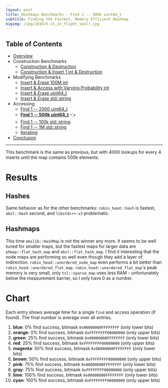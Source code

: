 ```yaml
---
layout: post
title: Hashmaps Benchmarks - Find 1 -- 500k uint64_t
subtitle: Finding the Fastest, Memory Efficient Hashmap
bigimg: /img/2019/X-15_in_flight_small.jpg
---
```


## Table of Contents

* [Overview](/2019/04/01/hashmap-benchmarks-01-overview/)
* Construction Benchmarks
   * [Construction & Destruction](/2019/04/01/hashmap-benchmarks-02-01-result-CtorDtorEmptyMap/)
   * [Construction & Insert 1 int & Destruction](/2019/04/01/hashmap-benchmarks-02-02-result-CtorDtorSingleEntryMap/)
* Modifying Benchmarks
   * [Insert & Erase 100M int](/2019/04/01/hashmap-benchmarks-03-01-result-InsertHugeInt/)
   * [Insert & Access with Varying Probability int](/2019/04/01/hashmap-benchmarks-03-02-result-RandomDistinct2/)
   * [Insert & Erase uint64_t](/2019/04/01/hashmap-benchmarks-03-03-result-RandomInsertErase/)
   * [Insert & Erase std::string](/2019/04/01/hashmap-benchmarks-03-04-result-RandomInsertEraseStrings/)
* Accessing
   * [Find 1 -- 2000 uint64_t](/2019/04/01/hashmap-benchmarks-04-02-result-RandomFind_2000/)
   * **[Find 1 -- 500k uint64_t](/2019/04/01/hashmap-benchmarks-04-03-result-RandomFind_500000/)** 👈
   * [Find 1 -- 100k std::string](/2019/04/01/hashmap-benchmarks-04-04-result-RandomFindString/)
   * [Find 1 -- 1M std::string](/2019/04/01/hashmap-benchmarks-04-05-result-RandomFindString_1000000/)
   * [Iterating](/2019/04/01/hashmap-benchmarks-04-06-result-IterateIntegers/)
* [Conclusion](/2019/04/01/hashmap-benchmarks-05-conclusion/)

----

This benchmark is the same as previous, but with 4000 lookups for every 4 inserts until the map contains 500k elements.

# Results

## Hashes

Same behavior as for the other benchmarks: `robin_hood::hash` is fastest, `absl::Hash` second, and `libstdc++-v3` problematic.

## Hashmaps

This time `emilib::HashMap` is not the winner any more. It seems to be well tuned for smaller maps, but the fastest maps for larger data are `phmap::flat_hash_map` and `absl::flat_hash_map`. I find it interesting that the node maps are performing so well even though they add a layer of indirection. `robin_hood::unordered_node_map` even performs a bit better than `robin_hood::unordered_flat_map`. `robin_hood::unordered_flat_map`'s peak memory is very small, only `tsl::sparse_map` uses less RAM - unfortunately below the measurement barrier, so I only have 0 as a number.

# Chart
Each entry shows average time for a single `find` and access operation (if found). The final number is average over all entries.

1. **blue**: 0% find success, bitmask `0x00000000FFFFFFFF` (only lower bits)
1. **orange**: 0% find success, bitmask `0xFFFFFFFF00000000` (only upper bits)
1. **green**: 25% find success, bitmask `0x00000000FFFFFFFF` (only lower bits)
1. **red**: 25% find success, bitmask `0xFFFFFFFF00000000` (only upper bits)
1. **magenta**: 50% find success, bitmask `0x00000000FFFFFFFF` (only lower bits)
1. **brown**: 50% find success, bitmask `0xFFFFFFFF00000000` (only upper bits)
1. **pink**: 75% find success, bitmask `0x00000000FFFFFFFF` (only lower bits)
1. **gray**: 75% find success, bitmask `0xFFFFFFFF00000000` (only upper bits)
1. **lime**: 100% find success, bitmask `0x00000000FFFFFFFF` (only lower bits)
1. **cyan**: 100% find success, bitmask `0xFFFFFFFF00000000` (only upper bits)


<script src="https://cdn.plot.ly/plotly-latest.min.js"></script>
<div id="id_b519ead6" style="height:250em"></div>
<script>
    var colors = Plotly.d3.scale.category10().range();
    var m0y = [ "std::unordered_map", "boost::unordered_map", "eastl::hash_map", "phmap::<br>parallel_node_hash_map", "boost::multi_index::<br>hashed_unique", "phmap::<br>parallel_flat_hash_map", "spp::sparse_hash_map", "folly::F14ValueMap", "tsl::hopscotch_map", "folly::F14NodeMap", "tsl::robin_map", "<b>tsl::sparse_map</b>", "ska::bytell_hash_map", "emilib1::HashMap", "robin_hood::<br>unordered_flat_map", "<b>robin_hood::<br>unordered_node_map</b>", "<b>absl::node_hash_map</b>", "<b>phmap::node_hash_map</b>", "<b>absl::flat_hash_map</b>", "<b>phmap::flat_hash_map</b>"];
    var m1y = [ "std::unordered_map", "boost::unordered_map", "eastl::hash_map", "phmap::<br>parallel_node_hash_map", "boost::multi_index::<br>hashed_unique", "phmap::<br>parallel_flat_hash_map", "spp::sparse_hash_map", "folly::F14ValueMap", "tsl::hopscotch_map", "folly::F14NodeMap", "tsl::robin_map", "<b>tsl::sparse_map</b>", "ska::bytell_hash_map", "emilib1::HashMap", "robin_hood::<br>unordered_flat_map", "<b>robin_hood::<br>unordered_node_map</b>", "<b>absl::node_hash_map</b>", "<b>phmap::node_hash_map</b>", "<b>absl::flat_hash_map</b>", "<b>phmap::flat_hash_map</b>"];
    var m2y = [ "std::unordered_map", "boost::unordered_map", "eastl::hash_map", "phmap::<br>parallel_node_hash_map", "boost::multi_index::<br>hashed_unique", "phmap::<br>parallel_flat_hash_map", "spp::sparse_hash_map", "tsl::hopscotch_map", "folly::F14ValueMap", "tsl::robin_map", "folly::F14NodeMap", "<b>tsl::sparse_map</b>", "ska::bytell_hash_map", "emilib1::HashMap", "robin_hood::<br>unordered_flat_map", "<b>robin_hood::<br>unordered_node_map</b>", "<b>absl::node_hash_map</b>", "<b>phmap::node_hash_map</b>", "<b>absl::flat_hash_map</b>", "<b>phmap::flat_hash_map</b>"];
    var m3y = [ "std::unordered_map", "boost::unordered_map", "eastl::hash_map", "phmap::<br>parallel_node_hash_map", "boost::multi_index::<br>hashed_unique", "phmap::<br>parallel_flat_hash_map", "spp::sparse_hash_map", "tsl::hopscotch_map", "folly::F14ValueMap", "tsl::robin_map", "folly::F14NodeMap", "emilib1::HashMap", "<b>tsl::sparse_map</b>", "ska::bytell_hash_map", "absl::node_hash_map", "phmap::node_hash_map", "<b>robin_hood::<br>unordered_node_map</b>", "<b>robin_hood::<br>unordered_flat_map</b>", "<b>absl::flat_hash_map</b>", "<b>phmap::flat_hash_map</b>"];
    var m4y = [ "tsl::sparse_map", "tsl::robin_map", "tsl::hopscotch_map", "spp::sparse_hash_map", "robin_hood::<br>unordered_node_map", "robin_hood::<br>unordered_flat_map", "phmap::<br>parallel_node_hash_map", "phmap::<br>parallel_flat_hash_map", "phmap::node_hash_map", "phmap::flat_hash_map", "emilib1::HashMap", "absl::node_hash_map", "absl::flat_hash_map", "std::unordered_map", "boost::unordered_map", "<b>eastl::hash_map</b>", "boost::multi_index::<br>hashed_unique", "folly::F14ValueMap", "<b>folly::F14NodeMap</b>", "<b>ska::bytell_hash_map</b>"];
    var measurement_names = [ "0% success, 0x00000000ffffffff", "0% success, 0xffffffff00000000", "25% success, 0x00000000ffffffff", "25% success, 0xffffffff00000000", "50% success, 0x00000000ffffffff", "50% success, 0xffffffff00000000", "75% success, 0x00000000ffffffff", "75% success, 0xffffffff00000000", "100% success, 0x00000000ffffffff", "100% success, 0xffffffff00000000" ];

    var data = [
        { x: [ 5.56816e-08, 4.9191700000000005e-08, 3.2362900000000005e-08, 2.6147500000000003e-08, 2.5136e-08, 2.09126e-08, 2.0654200000000002e-08, 1.3406470000000002e-08, 1.7136000000000002e-08, 1.1782319999999999e-08, 1.6390060000000002e-08, 1.3710700000000001e-08, 1.454759e-08, 1.4131950000000001e-08, 7.76349e-09, 7.857080000000001e-09, 9.40206e-09, 9.28867e-09, 8.281190000000001e-09, 8.25288e-09 ],
          y: m0y, name: measurement_names[0] + ' (robin_hood::hash)', type: 'bar', orientation: 'h', yaxis: 'y', marker: { color: colors[0], },
        },
        { x: [ 5.5817500000000003e-08, 4.922480000000001e-08, 3.2394000000000005e-08, 2.62156e-08, 2.51767e-08, 2.0889600000000002e-08, 2.0711800000000003e-08, 1.3362160000000002e-08, 1.725798e-08, 1.198599e-08, 1.6411420000000002e-08, 1.3751160000000002e-08, 1.4544950000000001e-08, 1.416715e-08, 7.84265e-09, 7.93915e-09, 9.555229999999999e-09, 9.43296e-09, 8.32616e-09, 8.300030000000001e-09 ],
          y: m0y, name: measurement_names[1] + ' (robin_hood::hash)', type: 'bar', orientation: 'h', yaxis: 'y', marker: { color: colors[1], },
        },
        { x: [ 6.18015e-08, 5.31378e-08, 3.8061100000000005e-08, 3.2962e-08, 2.9475900000000003e-08, 2.69051e-08, 2.6798300000000002e-08, 1.9526390000000004e-08, 2.08971e-08, 1.9741750000000002e-08, 2.10681e-08, 1.9626429999999998e-08, 1.826571e-08, 1.662313e-08, 1.3214850000000001e-08, 1.3265450000000001e-08, 1.5475490000000002e-08, 1.536716e-08, 1.294014e-08, 1.2894790000000002e-08 ],
          y: m0y, name: measurement_names[2] + ' (robin_hood::hash)', type: 'bar', orientation: 'h', yaxis: 'y', marker: { color: colors[2], },
        },
        { x: [ 6.19378e-08, 5.300850000000001e-08, 3.8062899999999996e-08, 3.2930000000000004e-08, 2.9435800000000002e-08, 2.6909700000000004e-08, 2.68177e-08, 1.948048e-08, 2.12752e-08, 1.9824550000000003e-08, 2.10789e-08, 1.9690240000000003e-08, 1.825968e-08, 1.6635640000000002e-08, 1.324857e-08, 1.3324360000000001e-08, 1.54518e-08, 1.535002e-08, 1.294436e-08, 1.2874860000000001e-08 ],
          y: m0y, name: measurement_names[3] + ' (robin_hood::hash)', type: 'bar', orientation: 'h', yaxis: 'y', marker: { color: colors[3], },
        },
        { x: [ 5.891400000000001e-08, 5.2507900000000004e-08, 3.76295e-08, 3.44861e-08, 2.9050700000000004e-08, 2.7739500000000002e-08, 2.62059e-08, 2.3599000000000002e-08, 2.35213e-08, 2.3291100000000002e-08, 2.15388e-08, 2.0024300000000004e-08, 1.876206e-08, 1.812942e-08, 1.677011e-08, 1.575506e-08, 1.607125e-08, 1.596962e-08, 1.4388950000000001e-08, 1.4204680000000001e-08 ],
          y: m0y, name: measurement_names[4] + ' (robin_hood::hash)', type: 'bar', orientation: 'h', yaxis: 'y', marker: { color: colors[4], },
        },
        { x: [ 5.8862e-08, 5.245900000000001e-08, 3.76931e-08, 3.45208e-08, 2.8994500000000002e-08, 2.7729400000000005e-08, 2.62568e-08, 2.3593200000000002e-08, 2.3507900000000002e-08, 2.32712e-08, 2.15732e-08, 2.0054000000000002e-08, 1.879003e-08, 1.815322e-08, 1.678923e-08, 1.576371e-08, 1.609576e-08, 1.5992000000000002e-08, 1.4420680000000001e-08, 1.423456e-08 ],
          y: m0y, name: measurement_names[5] + ' (robin_hood::hash)', type: 'bar', orientation: 'h', yaxis: 'y', marker: { color: colors[5], },
        },
        { x: [ 5.0249900000000004e-08, 4.73851e-08, 3.3251400000000006e-08, 3.09031e-08, 2.50818e-08, 2.4757900000000004e-08, 2.24773e-08, 2.4559000000000002e-08, 2.2219400000000004e-08, 2.3360300000000002e-08, 1.8793760000000002e-08, 1.6800790000000002e-08, 1.7109180000000002e-08, 1.588706e-08, 1.8036350000000003e-08, 1.670982e-08, 1.4281220000000001e-08, 1.4055550000000002e-08, 1.3053820000000001e-08, 1.303569e-08 ],
          y: m0y, name: measurement_names[6] + ' (robin_hood::hash)', type: 'bar', orientation: 'h', yaxis: 'y', marker: { color: colors[6], },
        },
        { x: [ 5.019260000000001e-08, 4.7335200000000004e-08, 3.3166200000000005e-08, 3.0934500000000005e-08, 2.5043700000000003e-08, 2.47354e-08, 2.2513500000000002e-08, 2.45506e-08, 2.21087e-08, 2.3273600000000002e-08, 1.881302e-08, 1.683293e-08, 1.706991e-08, 1.589391e-08, 1.806269e-08, 1.675333e-08, 1.427127e-08, 1.403086e-08, 1.3061890000000001e-08, 1.3006390000000001e-08 ],
          y: m0y, name: measurement_names[7] + ' (robin_hood::hash)', type: 'bar', orientation: 'h', yaxis: 'y', marker: { color: colors[7], },
        },
        { x: [ 3.92513e-08, 3.8863900000000004e-08, 2.5568900000000003e-08, 2.5396500000000002e-08, 1.801012e-08, 2.02803e-08, 1.8180240000000002e-08, 2.26752e-08, 1.758992e-08, 2.0438900000000003e-08, 1.4389520000000001e-08, 1.3175450000000002e-08, 1.312473e-08, 1.219928e-08, 1.616787e-08, 1.4696570000000001e-08, 1.173082e-08, 1.1694620000000001e-08, 1.143192e-08, 1.1366660000000003e-08 ],
          y: m0y, name: measurement_names[8] + ' (robin_hood::hash)', type: 'bar', orientation: 'h', yaxis: 'y', marker: { color: colors[8], },
        },
        { x: [ 3.92416e-08, 3.88433e-08, 2.55193e-08, 2.54015e-08, 1.7964480000000002e-08, 2.02713e-08, 1.8177639999999997e-08, 2.2617400000000002e-08, 1.7403600000000003e-08, 2.0559e-08, 1.4371430000000002e-08, 1.314997e-08, 1.3021770000000002e-08, 1.2204960000000001e-08, 1.618193e-08, 1.469964e-08, 1.174861e-08, 1.168556e-08, 1.13947e-08, 1.133914e-08 ],
          y: m0y, name: measurement_names[9] + ' (robin_hood::hash)', type: 'bar', orientation: 'h', yaxis: 'y', marker: { color: colors[9], },
            textposition: 'outside',
            text: [ "53.2ns avg<br>19.9MB", "48.2ns avg<br>22.6MB", "33.4ns avg<br>11.3MB", "30.0ns avg<br>16.3MB", "25.3ns avg<br>27.3MB", "24.1ns avg<br>11.4MB", "22.9ns avg<br>0MB", "20.7ns avg<br>22.0MB", "20.3ns avg<br>37.2MB", "19.8ns avg<br>19.8MB", "18.4ns avg<br>37.2MB", "<b>16.7ns avg<br>0MB</b>", "16.3ns avg<br>23.3MB", "15.4ns avg<br>37.2MB", "14.4ns avg<br>23.4MB", "<b>13.7ns avg<br>9.46MB</b>", "<b>13.4ns avg<br>21.5MB</b>", "<b>13.3ns avg<br>22.1MB</b>", "<b>12.0ns avg<br>23.9MB</b>", "<b>12.0ns avg<br>24.6MB</b>" ],
        },
        { x: [ 5.670530000000001e-08, 5.0144200000000006e-08, 3.25034e-08, 2.64198e-08, 2.6154700000000002e-08, 2.12288e-08, 2.05207e-08, 1.366231e-08, 1.695892e-08, 1.1942340000000001e-08, 1.517302e-08, 1.410984e-08, 1.5164500000000003e-08, 1.479915e-08, 8.63383e-09, 8.695830000000001e-09, 9.948439999999999e-09, 9.896459999999999e-09, 9.02647e-09, 8.73482e-09 ],
          y: m1y, name: measurement_names[0] + ' (absl::Hash)', type: 'bar', orientation: 'h', yaxis: 'y2', marker: { color: colors[0], },
        },
        { x: [ 5.6743700000000005e-08, 5.02113e-08, 3.26325e-08, 2.6551900000000003e-08, 2.6256900000000003e-08, 2.1217700000000002e-08, 2.05121e-08, 1.3584580000000002e-08, 1.691823e-08, 1.213221e-08, 1.518473e-08, 1.4125640000000001e-08, 1.520076e-08, 1.4801570000000001e-08, 8.63763e-09, 8.681400000000002e-09, 1.0031539999999999e-08, 9.98479e-09, 9.03485e-09, 8.7428e-09 ],
          y: m1y, name: measurement_names[1] + ' (absl::Hash)', type: 'bar', orientation: 'h', yaxis: 'y2', marker: { color: colors[1], },
        },
        { x: [ 6.17371e-08, 5.39661e-08, 3.78904e-08, 3.3131e-08, 3.0034500000000003e-08, 2.72333e-08, 2.70485e-08, 1.9804500000000004e-08, 2.13922e-08, 1.985769e-08, 1.9546230000000002e-08, 1.9971320000000003e-08, 1.905747e-08, 1.789532e-08, 1.424819e-08, 1.4304659999999999e-08, 1.643527e-08, 1.633216e-08, 1.382252e-08, 1.358555e-08 ],
          y: m1y, name: measurement_names[2] + ' (absl::Hash)', type: 'bar', orientation: 'h', yaxis: 'y2', marker: { color: colors[2], },
        },
        { x: [ 6.18046e-08, 5.4064e-08, 3.79325e-08, 3.31741e-08, 3.00041e-08, 2.72229e-08, 2.70314e-08, 1.980478e-08, 2.12441e-08, 1.985877e-08, 1.9544860000000002e-08, 1.996556e-08, 1.903787e-08, 1.7913070000000002e-08, 1.426541e-08, 1.4260880000000001e-08, 1.641691e-08, 1.6316160000000003e-08, 1.379487e-08, 1.359233e-08 ],
          y: m1y, name: measurement_names[3] + ' (absl::Hash)', type: 'bar', orientation: 'h', yaxis: 'y2', marker: { color: colors[3], },
        },
        { x: [ 5.92919e-08, 5.28767e-08, 3.80641e-08, 3.4701100000000006e-08, 2.9542e-08, 2.82574e-08, 2.65244e-08, 2.40381e-08, 2.2152800000000002e-08, 2.35415e-08, 2.0155200000000002e-08, 2.0506500000000002e-08, 1.975288e-08, 1.8289180000000004e-08, 1.790753e-08, 1.6887660000000003e-08, 1.700214e-08, 1.6924820000000003e-08, 1.491293e-08, 1.496578e-08 ],
          y: m1y, name: measurement_names[4] + ' (absl::Hash)', type: 'bar', orientation: 'h', yaxis: 'y2', marker: { color: colors[4], },
        },
        { x: [ 5.93035e-08, 5.28679e-08, 3.8032700000000004e-08, 3.4739500000000005e-08, 2.95229e-08, 2.8303500000000003e-08, 2.65262e-08, 2.40044e-08, 2.2180600000000003e-08, 2.3528400000000002e-08, 2.01946e-08, 2.05061e-08, 1.9726190000000002e-08, 1.832631e-08, 1.7884630000000002e-08, 1.698647e-08, 1.699265e-08, 1.692251e-08, 1.491535e-08, 1.495664e-08 ],
          y: m1y, name: measurement_names[5] + ' (absl::Hash)', type: 'bar', orientation: 'h', yaxis: 'y2', marker: { color: colors[5], },
        },
        { x: [ 5.14413e-08, 4.808840000000001e-08, 3.33467e-08, 3.1449e-08, 2.55647e-08, 2.54352e-08, 2.28712e-08, 2.47275e-08, 2.15771e-08, 2.34219e-08, 1.760106e-08, 1.726026e-08, 1.743e-08, 1.6712870000000004e-08, 1.946428e-08, 1.800535e-08, 1.4794900000000002e-08, 1.468883e-08, 1.3609960000000001e-08, 1.351641e-08 ],
          y: m1y, name: measurement_names[6] + ' (absl::Hash)', type: 'bar', orientation: 'h', yaxis: 'y2', marker: { color: colors[6], },
        },
        { x: [ 5.1455700000000005e-08, 4.80286e-08, 3.3384500000000004e-08, 3.1520800000000004e-08, 2.5576400000000002e-08, 2.5427900000000002e-08, 2.28847e-08, 2.4773900000000002e-08, 2.1334700000000002e-08, 2.33007e-08, 1.757557e-08, 1.7272950000000002e-08, 1.740198e-08, 1.672872e-08, 1.948639e-08, 1.8011500000000002e-08, 1.4770960000000001e-08, 1.4679720000000001e-08, 1.362373e-08, 1.3494180000000001e-08 ],
          y: m1y, name: measurement_names[7] + ' (absl::Hash)', type: 'bar', orientation: 'h', yaxis: 'y2', marker: { color: colors[7], },
        },
        { x: [ 4.0886600000000006e-08, 3.92395e-08, 2.60126e-08, 2.63451e-08, 1.8359320000000002e-08, 2.11639e-08, 1.8526870000000003e-08, 2.2867900000000005e-08, 1.754729e-08, 2.0414100000000002e-08, 1.405655e-08, 1.3647950000000001e-08, 1.379911e-08, 1.2947700000000002e-08, 1.7307229999999998e-08, 1.595712e-08, 1.2144410000000001e-08, 1.208759e-08, 1.189442e-08, 1.1781030000000001e-08 ],
          y: m1y, name: measurement_names[8] + ' (absl::Hash)', type: 'bar', orientation: 'h', yaxis: 'y2', marker: { color: colors[8], },
        },
        { x: [ 4.07945e-08, 3.9286600000000005e-08, 2.5979500000000004e-08, 2.6338400000000002e-08, 1.8347280000000002e-08, 2.1171100000000004e-08, 1.851455e-08, 2.2897100000000002e-08, 1.752276e-08, 2.07253e-08, 1.407182e-08, 1.364076e-08, 1.375164e-08, 1.2951730000000002e-08, 1.732268e-08, 1.5948240000000002e-08, 1.214129e-08, 1.212054e-08, 1.1850940000000002e-08, 1.1766270000000001e-08 ],
          y: m1y, name: measurement_names[9] + ' (absl::Hash)', type: 'bar', orientation: 'h', yaxis: 'y2', marker: { color: colors[9], },
            textposition: 'outside',
            text: [ "54.0ns avg<br>22.3MB", "48.9ns avg<br>22.5MB", "33.6ns avg<br>11.2MB", "30.4ns avg<br>16.3MB", "25.9ns avg<br>27.2MB", "24.7ns avg<br>11.2MB", "23.1ns avg<br>0MB", "21.0ns avg<br>22.0MB", "19.9ns avg<br>37.2MB", "19.9ns avg<br>20.1MB", "17.3ns avg<br>37.2MB", "<b>17.1ns avg<br>0MB</b>", "17.0ns avg<br>23.3MB", "16.1ns avg<br>37.2MB", "15.5ns avg<br>23.3MB", "<b>14.8ns avg<br>9.51MB</b>", "<b>14.1ns avg<br>21.8MB</b>", "<b>14.0ns avg<br>22.0MB</b>", "<b>12.6ns avg<br>23.8MB</b>", "<b>12.5ns avg<br>24.5MB</b>" ],
        },
        { x: [ 6.27187e-08, 5.23211e-08, 3.51346e-08, 3.01013e-08, 3.10101e-08, 2.5043500000000002e-08, 2.25893e-08, 2.11475e-08, 1.454922e-08, 1.9029600000000004e-08, 1.297702e-08, 1.6913880000000003e-08, 1.805393e-08, 1.8041150000000004e-08, 9.78478e-09, 1.015228e-08, 1.2102810000000002e-08, 1.201511e-08, 1.096249e-08, 1.092309e-08 ],
          y: m2y, name: measurement_names[0] + ' (folly::hasher)', type: 'bar', orientation: 'h', yaxis: 'y3', marker: { color: colors[0], },
        },
        { x: [ 6.28498e-08, 5.23409e-08, 3.5225e-08, 3.03486e-08, 3.10544e-08, 2.50591e-08, 2.25447e-08, 2.1138700000000002e-08, 1.445252e-08, 1.899752e-08, 1.309245e-08, 1.688692e-08, 1.805959e-08, 1.8044350000000005e-08, 9.697220000000001e-09, 1.0049280000000001e-08, 1.222926e-08, 1.2124040000000001e-08, 1.1017500000000001e-08, 1.095137e-08 ],
          y: m2y, name: measurement_names[1] + ' (folly::hasher)', type: 'bar', orientation: 'h', yaxis: 'y3', marker: { color: colors[1], },
        },
        { x: [ 6.78287e-08, 5.62233e-08, 4.0268100000000006e-08, 3.77499e-08, 3.5305900000000006e-08, 3.14187e-08, 2.98257e-08, 2.51754e-08, 2.0961200000000002e-08, 2.412e-08, 2.1214e-08, 2.3302200000000003e-08, 2.21634e-08, 2.09088e-08, 1.5655150000000002e-08, 1.621053e-08, 1.9062319999999998e-08, 1.9146040000000004e-08, 1.632625e-08, 1.635577e-08 ],
          y: m2y, name: measurement_names[2] + ' (folly::hasher)', type: 'bar', orientation: 'h', yaxis: 'y3', marker: { color: colors[2], },
        },
        { x: [ 6.78784e-08, 5.6167e-08, 4.0316800000000005e-08, 3.7720300000000006e-08, 3.5252099999999996e-08, 3.13906e-08, 2.98273e-08, 2.52486e-08, 2.08984e-08, 2.41383e-08, 2.10966e-08, 2.3342200000000002e-08, 2.22554e-08, 2.09137e-08, 1.582941e-08, 1.644075e-08, 1.910127e-08, 1.915813e-08, 1.633151e-08, 1.634544e-08 ],
          y: m2y, name: measurement_names[3] + ' (folly::hasher)', type: 'bar', orientation: 'h', yaxis: 'y3', marker: { color: colors[3], },
        },
        { x: [ 6.316790000000001e-08, 5.51666e-08, 3.9962e-08, 3.94579e-08, 3.46589e-08, 3.2310400000000005e-08, 3.0171100000000005e-08, 2.66705e-08, 2.4961400000000003e-08, 2.50311e-08, 2.45969e-08, 2.3644500000000004e-08, 2.3331300000000002e-08, 2.23424e-08, 1.9576580000000002e-08, 1.9363679999999998e-08, 1.9943110000000004e-08, 1.9959390000000002e-08, 1.7861950000000002e-08, 1.782495e-08 ],
          y: m2y, name: measurement_names[4] + ' (folly::hasher)', type: 'bar', orientation: 'h', yaxis: 'y3', marker: { color: colors[4], },
        },
        { x: [ 6.314650000000002e-08, 5.52395e-08, 3.99003e-08, 3.9413500000000004e-08, 3.46634e-08, 3.22074e-08, 3.01781e-08, 2.6690600000000002e-08, 2.49306e-08, 2.50015e-08, 2.45586e-08, 2.36579e-08, 2.33764e-08, 2.23837e-08, 1.96101e-08, 1.942219e-08, 1.998702e-08, 2.000597e-08, 1.7874040000000005e-08, 1.785218e-08 ],
          y: m2y, name: measurement_names[5] + ' (folly::hasher)', type: 'bar', orientation: 'h', yaxis: 'y3', marker: { color: colors[5], },
        },
        { x: [ 5.2925700000000004e-08, 5.0219e-08, 3.4921700000000004e-08, 3.6224e-08, 2.91742e-08, 2.91526e-08, 2.59442e-08, 2.46075e-08, 2.5523000000000003e-08, 2.1719400000000003e-08, 2.42621e-08, 2.01164e-08, 2.05867e-08, 2.0064e-08, 2.1311200000000002e-08, 2.1016100000000003e-08, 1.752581e-08, 1.7438900000000003e-08, 1.6455390000000003e-08, 1.6388550000000004e-08 ],
          y: m2y, name: measurement_names[6] + ' (folly::hasher)', type: 'bar', orientation: 'h', yaxis: 'y3', marker: { color: colors[6], },
        },
        { x: [ 5.288910000000001e-08, 5.011550000000001e-08, 3.4918e-08, 3.62829e-08, 2.91847e-08, 2.92182e-08, 2.5962200000000002e-08, 2.4736100000000003e-08, 2.5490800000000002e-08, 2.17061e-08, 2.41602e-08, 2.01038e-08, 2.0601400000000002e-08, 2.0091e-08, 2.1302500000000002e-08, 2.0977000000000003e-08, 1.7510730000000004e-08, 1.7440770000000003e-08, 1.6455430000000002e-08, 1.6398450000000003e-08 ],
          y: m2y, name: measurement_names[7] + ' (folly::hasher)', type: 'bar', orientation: 'h', yaxis: 'y3', marker: { color: colors[7], },
        },
        { x: [ 4.16203e-08, 4.1401800000000005e-08, 2.75503e-08, 2.99684e-08, 2.1529e-08, 2.41578e-08, 2.1050600000000003e-08, 2.13015e-08, 2.33832e-08, 1.703329e-08, 2.1272e-08, 1.632057e-08, 1.602022e-08, 1.5694790000000002e-08, 1.91039e-08, 1.831869e-08, 1.434743e-08, 1.4301570000000002e-08, 1.416544e-08, 1.412875e-08 ],
          y: m2y, name: measurement_names[8] + ' (folly::hasher)', type: 'bar', orientation: 'h', yaxis: 'y3', marker: { color: colors[8], },
        },
        { x: [ 4.17372e-08, 4.13522e-08, 2.7519600000000002e-08, 3.00406e-08, 2.14919e-08, 2.4147200000000002e-08, 2.1084800000000002e-08, 2.13266e-08, 2.3355800000000003e-08, 1.703167e-08, 2.12667e-08, 1.635358e-08, 1.608267e-08, 1.5696350000000003e-08, 1.9120990000000003e-08, 1.83043e-08, 1.4319490000000001e-08, 1.4296990000000002e-08, 1.4199400000000002e-08, 1.4127840000000001e-08 ],
          y: m2y, name: measurement_names[9] + ' (folly::hasher)', type: 'bar', orientation: 'h', yaxis: 'y3', marker: { color: colors[9], },
            textposition: 'outside',
            text: [ "57.7ns avg<br>14.7MB", "51.1ns avg<br>22.6MB", "35.6ns avg<br>11.3MB", "34.7ns avg<br>16.4MB", "30.3ns avg<br>27.2MB", "28.4ns avg<br>11.6MB", "25.9ns avg<br>0MB", "23.8ns avg<br>37.2MB", "21.9ns avg<br>21.9MB", "21.4ns avg<br>37.2MB", "20.8ns avg<br>20.4MB", "<b>20.1ns avg<br>0MB</b>", "20.1ns avg<br>23.3MB", "19.4ns avg<br>37.2MB", "17.1ns avg<br>23.4MB", "<b>17.0ns avg<br>9.46MB</b>", "<b>16.6ns avg<br>21.4MB</b>", "<b>16.6ns avg<br>22.2MB</b>", "<b>15.2ns avg<br>23.9MB</b>", "<b>15.1ns avg<br>24.5MB</b>" ],
        },
        { x: [ 7.001010000000001e-08, 6.207290000000001e-08, 3.95854e-08, 3.5159099999999996e-08, 3.84654e-08, 2.86266e-08, 2.65644e-08, 2.5018300000000002e-08, 1.918848e-08, 2.35023e-08, 1.7087659999999998e-08, 2.2610299999999998e-08, 2.07522e-08, 2.2293200000000004e-08, 1.509993e-08, 1.501322e-08, 1.2949350000000001e-08, 1.238423e-08, 1.367349e-08, 1.3675520000000002e-08 ],
          y: m3y, name: measurement_names[0] + ' (FNV1a)', type: 'bar', orientation: 'h', yaxis: 'y4', marker: { color: colors[0], },
        },
        { x: [ 7.00754e-08, 6.21989e-08, 3.962420000000001e-08, 3.54064e-08, 3.85253e-08, 2.87262e-08, 2.6572200000000002e-08, 2.5190899999999998e-08, 1.913412e-08, 2.3517100000000004e-08, 1.719346e-08, 2.2579300000000003e-08, 2.0835e-08, 2.2268200000000002e-08, 1.5201250000000002e-08, 1.514157e-08, 1.289648e-08, 1.232224e-08, 1.373292e-08, 1.3755860000000001e-08 ],
          y: m3y, name: measurement_names[1] + ' (FNV1a)', type: 'bar', orientation: 'h', yaxis: 'y4', marker: { color: colors[1], },
        },
        { x: [ 7.492910000000001e-08, 6.699810000000001e-08, 4.55254e-08, 4.33408e-08, 4.25914e-08, 3.5643500000000004e-08, 3.4236300000000006e-08, 3.0738e-08, 2.6385900000000003e-08, 2.95849e-08, 2.61523e-08, 2.70102e-08, 2.77229e-08, 2.66849e-08, 2.4254800000000004e-08, 2.3902700000000003e-08, 1.974821e-08, 1.862175e-08, 2.03242e-08, 2.02668e-08 ],
          y: m3y, name: measurement_names[2] + ' (FNV1a)', type: 'bar', orientation: 'h', yaxis: 'y4', marker: { color: colors[2], },
        },
        { x: [ 7.501189999999999e-08, 6.710370000000001e-08, 4.5528e-08, 4.3328e-08, 4.25489e-08, 3.5702000000000004e-08, 3.42401e-08, 3.0787e-08, 2.64369e-08, 2.9595700000000003e-08, 2.6238300000000003e-08, 2.70141e-08, 2.7769500000000003e-08, 2.6704600000000005e-08, 2.42874e-08, 2.3944800000000003e-08, 1.9524500000000004e-08, 1.8437900000000004e-08, 2.0353900000000003e-08, 2.03353e-08 ],
          y: m3y, name: measurement_names[3] + ' (FNV1a)', type: 'bar', orientation: 'h', yaxis: 'y4', marker: { color: colors[3], },
        },
        { x: [ 7.152990000000001e-08, 6.499690000000002e-08, 4.55034e-08, 4.46188e-08, 4.13824e-08, 3.7452900000000006e-08, 3.44719e-08, 3.245750000000001e-08, 3.11476e-08, 3.0226900000000004e-08, 3.0175000000000004e-08, 2.7658000000000002e-08, 2.84162e-08, 2.78611e-08, 2.4778100000000004e-08, 2.47205e-08, 2.372e-08, 2.31745e-08, 2.2474e-08, 2.23936e-08 ],
          y: m3y, name: measurement_names[4] + ' (FNV1a)', type: 'bar', orientation: 'h', yaxis: 'y4', marker: { color: colors[4], },
        },
        { x: [ 7.163380000000001e-08, 6.49778e-08, 4.5577e-08, 4.4694e-08, 4.13502e-08, 3.750530000000001e-08, 3.44846e-08, 3.2413800000000004e-08, 3.11779e-08, 3.01793e-08, 3.0123600000000004e-08, 2.7662500000000004e-08, 2.8381e-08, 2.79569e-08, 2.4793000000000002e-08, 2.47395e-08, 2.37985e-08, 2.3166e-08, 2.2455100000000004e-08, 2.23932e-08 ],
          y: m3y, name: measurement_names[5] + ' (FNV1a)', type: 'bar', orientation: 'h', yaxis: 'y4', marker: { color: colors[5], },
        },
        { x: [ 6.24654e-08, 5.9524500000000005e-08, 3.9897099999999995e-08, 4.1159000000000005e-08, 3.55093e-08, 3.39467e-08, 3.026660000000001e-08, 2.91193e-08, 3.15277e-08, 2.6959600000000003e-08, 2.9745700000000004e-08, 2.57277e-08, 2.49141e-08, 2.41439e-08, 2.22301e-08, 2.21289e-08, 2.5136200000000002e-08, 2.5166900000000004e-08, 2.0845300000000002e-08, 2.0936500000000004e-08 ],
          y: m3y, name: measurement_names[6] + ' (FNV1a)', type: 'bar', orientation: 'h', yaxis: 'y4', marker: { color: colors[6], },
        },
        { x: [ 6.247730000000001e-08, 5.9591100000000006e-08, 3.97472e-08, 4.12183e-08, 3.54812e-08, 3.39998e-08, 3.02941e-08, 2.91685e-08, 3.15526e-08, 2.6922200000000002e-08, 2.9676300000000003e-08, 2.5719199999999998e-08, 2.4915500000000002e-08, 2.4200500000000002e-08, 2.21967e-08, 2.2119700000000003e-08, 2.50414e-08, 2.51256e-08, 2.0856800000000002e-08, 2.09035e-08 ],
          y: m3y, name: measurement_names[7] + ' (FNV1a)', type: 'bar', orientation: 'h', yaxis: 'y4', marker: { color: colors[7], },
        },
        { x: [ 5.06207e-08, 4.9766699999999995e-08, 3.1780400000000006e-08, 3.479e-08, 2.6631800000000002e-08, 2.82635e-08, 2.5343e-08, 2.4978900000000003e-08, 2.8791000000000003e-08, 2.21574e-08, 2.6261700000000004e-08, 2.04637e-08, 2.08107e-08, 1.9673630000000003e-08, 1.842935e-08, 1.835155e-08, 2.24499e-08, 2.32253e-08, 1.818925e-08, 1.810456e-08 ],
          y: m3y, name: measurement_names[8] + ' (FNV1a)', type: 'bar', orientation: 'h', yaxis: 'y4', marker: { color: colors[8], },
        },
        { x: [ 5.0692e-08, 4.97732e-08, 3.16266e-08, 3.48354e-08, 2.6627100000000003e-08, 2.8311400000000003e-08, 2.5295900000000005e-08, 2.47543e-08, 2.8773500000000003e-08, 2.20756e-08, 2.60845e-08, 2.04405e-08, 2.0758e-08, 1.9804930000000002e-08, 1.8427950000000002e-08, 1.836291e-08, 2.2459500000000003e-08, 2.3269800000000002e-08, 1.819073e-08, 1.8144920000000002e-08 ],
          y: m3y, name: measurement_names[9] + ' (FNV1a)', type: 'bar', orientation: 'h', yaxis: 'y4', marker: { color: colors[9], },
            textposition: 'outside',
            text: [ "65.9ns avg<br>20.0MB", "60.7ns avg<br>21.0MB", "40.4ns avg<br>11.3MB", "39.9ns avg<br>16.2MB", "36.9ns avg<br>27.2MB", "32.8ns avg<br>11.4MB", "30.2ns avg<br>0MB", "28.5ns avg<br>37.2MB", "27.4ns avg<br>21.9MB", "26.5ns avg<br>37.2MB", "25.9ns avg<br>19.8MB", "24.7ns avg<br>37.2MB", "<b>24.5ns avg<br>0MB</b>", "24.2ns avg<br>23.3MB", "21.0ns avg<br>22.0MB", "20.8ns avg<br>22.4MB", "<b>20.8ns avg<br>9.48MB</b>", "<b>20.5ns avg<br>23.4MB</b>", "<b>19.1ns avg<br>23.9MB</b>", "<b>19.1ns avg<br>24.6MB</b>" ],
        },
        { x: [ 0, 0, 0, 0, 0, 0, 0, 0, 0, 0, 0, 0, 0, 5.333970000000001e-08, 4.48658e-08, 3.04358e-08, 2.3442800000000003e-08, 1.230374e-08, 1.092922e-08, 1.3412290000000001e-08 ],
          y: m4y, name: measurement_names[0] + ' (libstdc++-v3)', type: 'bar', orientation: 'h', yaxis: 'y5', marker: { color: colors[0], },
        },
        { x: [ 0, 0, 0, 0, 0, 0, 0, 0, 0, 0, 0, 0, 0, 5.34479e-08, 4.5074900000000006e-08, 3.05427e-08, 2.3515300000000002e-08, 1.2305990000000001e-08, 1.1063020000000001e-08, 1.339651e-08 ],
          y: m4y, name: measurement_names[1] + ' (libstdc++-v3)', type: 'bar', orientation: 'h', yaxis: 'y5', marker: { color: colors[1], },
        },
        { x: [ 0, 0, 0, 0, 0, 0, 0, 0, 0, 0, 0, 0, 0, 5.88813e-08, 4.87268e-08, 3.55718e-08, 2.7236600000000002e-08, 1.84678e-08, 1.8760390000000002e-08, 1.6794770000000002e-08 ],
          y: m4y, name: measurement_names[2] + ' (libstdc++-v3)', type: 'bar', orientation: 'h', yaxis: 'y5', marker: { color: colors[2], },
        },
        { x: [ 0, 0, 0, 0, 0, 0, 0, 0, 0, 0, 0, 0, 0, 5.88515e-08, 4.86893e-08, 3.56213e-08, 2.71758e-08, 1.8478730000000003e-08, 1.880877e-08, 1.679864e-08 ],
          y: m4y, name: measurement_names[3] + ' (libstdc++-v3)', type: 'bar', orientation: 'h', yaxis: 'y5', marker: { color: colors[3], },
        },
        { x: [ 0, 0, 0, 0, 0, 0, 0, 0, 0, 0, 0, 0, 0, 5.5973800000000005e-08, 4.77987e-08, 3.46392e-08, 2.7448000000000002e-08, 2.25259e-08, 2.22405e-08, 1.780558e-08 ],
          y: m4y, name: measurement_names[4] + ' (libstdc++-v3)', type: 'bar', orientation: 'h', yaxis: 'y5', marker: { color: colors[4], },
        },
        { x: [ 0, 0, 0, 0, 0, 0, 0, 0, 0, 0, 0, 0, 0, 5.57367e-08, 4.78161e-08, 3.4572600000000006e-08, 2.7431400000000004e-08, 2.2547e-08, 2.23725e-08, 1.7851830000000002e-08 ],
          y: m4y, name: measurement_names[5] + ' (libstdc++-v3)', type: 'bar', orientation: 'h', yaxis: 'y5', marker: { color: colors[5], },
        },
        { x: [ 0, 0, 0, 0, 0, 0, 0, 0, 0, 0, 0, 0, 0, 4.78063e-08, 4.2993800000000003e-08, 3.03283e-08, 2.3344300000000003e-08, 2.33882e-08, 2.21433e-08, 1.536894e-08 ],
          y: m4y, name: measurement_names[6] + ' (libstdc++-v3)', type: 'bar', orientation: 'h', yaxis: 'y5', marker: { color: colors[6], },
        },
        { x: [ 0, 0, 0, 0, 0, 0, 0, 0, 0, 0, 0, 0, 0, 4.7763200000000006e-08, 4.29643e-08, 3.0414900000000006e-08, 2.3339500000000002e-08, 2.3312700000000002e-08, 2.2199800000000003e-08, 1.5405390000000003e-08 ],
          y: m4y, name: measurement_names[7] + ' (libstdc++-v3)', type: 'bar', orientation: 'h', yaxis: 'y5', marker: { color: colors[7], },
        },
        { x: [ 0, 0, 0, 0, 0, 0, 0, 0, 0, 0, 0, 0, 0, 3.72382e-08, 3.48726e-08, 2.4466400000000004e-08, 1.675333e-08, 2.1378e-08, 1.9472519999999998e-08, 1.1949970000000001e-08 ],
          y: m4y, name: measurement_names[8] + ' (libstdc++-v3)', type: 'bar', orientation: 'h', yaxis: 'y5', marker: { color: colors[8], },
        },
        { x: [ 0, 0, 0, 0, 0, 0, 0, 0, 0, 0, 0, 0, 0, 3.71699e-08, 3.486290000000001e-08, 2.4439e-08, 1.6754099999999998e-08, 2.13136e-08, 1.950713e-08, 1.1960650000000001e-08 ],
          y: m4y, name: measurement_names[9] + ' (libstdc++-v3)', type: 'bar', orientation: 'h', yaxis: 'y5', marker: { color: colors[9], },
            textposition: 'outside',
            text: [ "timeout", "timeout", "timeout", "timeout", "timeout", "timeout", "timeout", "timeout", "timeout", "timeout", "timeout", "timeout", "timeout", "50.6ns avg<br>22.3MB", "43.9ns avg<br>22.5MB", "<b>31.1ns avg<br>11.3MB</b>", "23.6ns avg<br>27.3MB", "19.6ns avg<br>22.0MB", "<b>18.7ns avg<br>20.3MB</b>", "<b>15.1ns avg<br>23.2MB</b>" ],
        },
    ];

    var layout = {
        // title: { text: 'RandomFind_500000'},
        grid: {
            ygap: 0.1,
            subplots: [
            ['xy'],
            ['xy2'],
            ['xy3'],
            ['xy4'],
            ['xy5'],
        ] },

        barmode: 'stack',
        yaxis: { title: 'robin_hood::hash', automargin: true, },
        yaxis2: { title: 'absl::Hash', automargin: true, },
        yaxis3: { title: 'folly::hasher', automargin: true, },
        yaxis4: { title: 'FNV1a', automargin: true, },
        yaxis5: { title: 'libstdc++-v3', automargin: true, },
        xaxis: { automargin: true,  range: [0, 5.416430950000001e-07]  },
        legend: { traceorder: 'normal' },
        margin: { pad: 0, l:0, r:0, t:0, b:0, },
        showlegend:false,
    };

    Plotly.newPlot('id_b519ead6', data, layout);
</script>